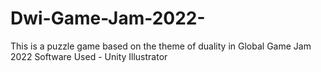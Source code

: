 # Dwi-Game-Jam-2022-
This is a puzzle game based on the theme of duality in Global Game Jam 2022
Software Used - 
Unity
Illustrator

